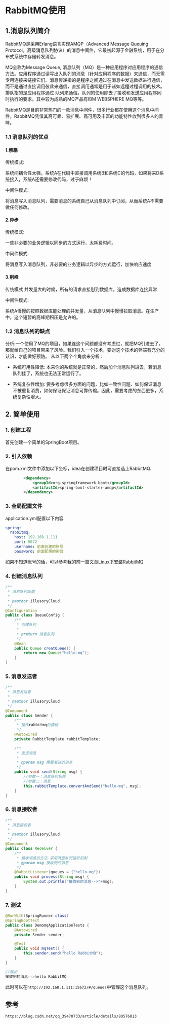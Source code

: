 # RabbitMQ使用

## 1.消息队列简介

RabbitMQ是采用Erlang语言实现AMQP（Advanced Message Queuing Protocol，高级消息队列协议）的消息中间件，它最初起源于金融系统，用于在分布式系统中存储转发消息。

MQ全称为Message Queue, 消息队列（MQ）是一种应用程序对应用程序的通信方法。应用程序通过读写出入队列的消息（针对应用程序的数据）来通信，而无需专用连接来链接它们。消息传递指的是程序之间通过在消息中发送数据进行通信，而不是通过直接调用彼此来通信，直接调用通常是用于诸如远程过程调用的技术。排队指的是应用程序通过 队列来通信。队列的使用除去了接收和发送应用程序同时执行的要求。其中较为成熟的MQ产品有IBM WEBSPHERE MQ等等。

RabbitMQ是目前非常热门的一款消息中间件，很多行业都在使用这个消息中间件，RabbitMQ凭借其高可靠、易扩展、高可用及丰富的功能特性收到很多人的青睐。

### 1.1 消息队列的优点

#### 1.解耦

传统模式:

系统间耦合性太强，系统A在代码中直接调用系统B和系统C的代码，如果将来D系统接入，系统A还需要修改代码，过于麻烦！

中间件模式:

将消息写入消息队列，需要消息的系统自己从消息队列中订阅，从而系统A不需要做任何修改。

#### 2.异步

传统模式:

一些非必要的业务逻辑以同步的方式运行，太耗费时间。

中间件模式:

将消息写入消息队列，非必要的业务逻辑以异步的方式运行，加快响应速度

#### 3.削峰

传统模式
并发量大的时候，所有的请求直接怼到数据库，造成数据库连接异常

中间件模式:

系统A慢慢的按照数据库能处理的并发量，从消息队列中慢慢拉取消息。在生产中，这个短暂的高峰期积压是允许的。

### 1.2 消息队列的缺点

分析:一个使用了MQ的项目，如果连这个问题都没有考虑过，就把MQ引进去了，那就给自己的项目带来了风险。我们引入一个技术，要对这个技术的弊端有充分的认识，才能做好预防。
从以下两个个角度来分析：

* 系统可用性降低: 本来你的系统就是正常的，然后加个消息队列进去，若消息队列挂了，系统也无法正常运行了。

* 系统复杂性增加: 要多考虑很多方面的问题，比如一致性问题、如何保证消息不被重复消费，如何保证保证消息可靠传输。因此，需要考虑的东西更多，系统复杂性增大。

## 2. 简单使用

### 1. 创建工程

首先创建一个简单的SpringBoot项目。

### 2. 引入依赖

在pom.xml文件中添加以下坐标，idea在创建项目时可直接选上RabbitMQ.

```xml
        <dependency>
            <groupId>org.springframework.boot</groupId>
            <artifactId>spring-boot-starter-amqp</artifactId>
        </dependency>
```

### 3. 全局配置文件

application.yml配置以下内容

```yaml
spring:
  rabbitmq:
    host: 192.168.1.111
    port: 5672
    username: 前面创建的账号
    password: 前面配置的密码
```

如果不知道账号的话，可以参考我的前一篇文章[Linux下安装RabbitMQ](https://www.lixueduan.com/posts/b84a2c6c.html)

### 4. 创建消息队列

```java
/**
 * 消息队列配置
 *
 * @author illusoryCloud
 */
@Configuration
public class QueueConfig {
    /**
     * 创建队列
     *
     * @return 消息队列
     */
    @Bean
    public Queue creatQueue() {
        return new Queue("hello-mq");
    }
}
```

### 5. 消息发送者

```java
/**
 * 消息发送者
 *
 * @author illusoryCloud
 */
@Component
public class Sender {
    /**
     * 操作rabbitmq的模板
     */
    @Autowired
    private RabbitTemplate rabbitTemplate;

    /**
     * 发送消息
     *
     * @param msg 需要发送的消息
     */
    public void send(String msg) {
        //参数一：消息队列名称
        //参数二：消息
        this.rabbitTemplate.convertAndSend("hello-mq", msg);
    }
}
```

### 6. 消息接收者

```java
/**
 * 消息接收者
 *
 * @author illusoryCloud
 */
@Component
public class Receiver {
    /**
     * 接收消息的方法 采用消息队列监听机制
     * @param msg 接收到的消息
     */
    @RabbitListener(queues = {"hello-mq"})
    public void process(String msg) {
        System.out.println("接收到的消息-->"+msg);
    }
}
```

### 7. 测试

```java
@RunWith(SpringRunner.class)
@SpringBootTest
public class DemomqApplicationTests {
    @Autowired
    private Sender sender;

    @Test
    public void mqTest() {
        this.sender.send("hello RabbitMQ");
    }
}

//输出
接收到的消息-->hello RabbitMQ
```

此时可以在`http://192.168.1.111:15672/#/queues`中管理这个消息队列。

## 参考

`https://blog.csdn.net/qq_39470733/article/details/80576013`

